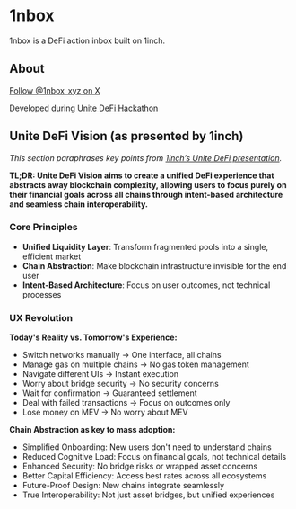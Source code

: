 # 1nbox

1nbox is a DeFi action inbox built on 1inch.

## About

[Follow @1nbox_xyz on X](https://x.com/1nbox_xyz)

Developed during [Unite DeFi Hackathon](https://ethglobal.com/events/unite)

## Unite DeFi Vision (as presented by 1inch)

_This section paraphrases key points from [1inch’s Unite DeFi presentation](https://www.youtube.com/live/DKQJlzJuTqQ?si=XLGWLG04MFpl2c7R&t=1827)._

**TL;DR: Unite DeFi Vision aims to create a unified DeFi experience that abstracts away blockchain complexity, allowing users to focus purely on their financial goals across all chains through intent-based architecture and seamless chain interoperability.**

### Core Principles

- **Unified Liquidity Layer**: Transform fragmented pools into a single, efficient market
- **Chain Abstraction**: Make blockchain infrastructure invisible for the end user
- **Intent-Based Architecture**: Focus on user outcomes, not technical processes

### UX Revolution

**Today's Reality vs. Tomorrow's Experience:**

- Switch networks manually → One interface, all chains
- Manage gas on multiple chains → No gas token management
- Navigate different UIs → Instant execution
- Worry about bridge security → No security concerns
- Wait for confirmation → Guaranteed settlement
- Deal with failed transactions → Focus on outcomes only
- Lose money on MEV → No worry about MEV

**Chain Abstraction as key to mass adoption:**

- Simplified Onboarding: New users don't need to understand chains
- Reduced Cognitive Load: Focus on financial goals, not technical details
- Enhanced Security: No bridge risks or wrapped asset concerns
- Better Capital Efficiency: Access best rates across all ecosystems
- Future-Proof Design: New chains integrate seamlessly
- True Interoperability: Not just asset bridges, but unified experiences
